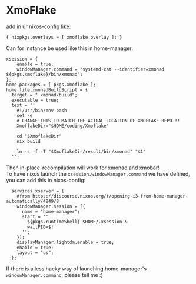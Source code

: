# XmoFlake
add in ur nixos-config like:
```
{ nixpkgs.overlays = [ xmoflake.overlay ]; }
```
Can for instance be used like this in home-manager:
```
xsession = {
    enable = true;
    windowManager.command = "systemd-cat --identifier=xmonad ${pkgs.xmoflake}/bin/xmonad";
};
home.packages = [ pkgs.xmoflake ];
home.file.xmonadBuildScript = {
  target = ".xmonad/build";
  executable = true;
  text = ''
    #!/usr/bin/env bash
    set -e
    # CHANGE THIS TO MATCH THE ACTUAL LOCATION OF XMOFLAKE REPO !!
    XmoflakeDir="$HOME/coding/Xmoflake"

    cd "$XmoflakeDir"
    nix build

    ln -s -f -T "$XmoflakeDir/result/bin/xmonad" "$1"
  '';
```
Then in-place-recompilation will work for xmonad and xmobar!  
To have nixos launch the `xsession.windowManager.command` we have defined, you can add this in nixos-config:
```
  services.xserver = {
    #from https://discourse.nixos.org/t/opening-i3-from-home-manager-automatically/4849/8
    windowManager.session = [{
      name = "home-manager";
      start = ''
        ${pkgs.runtimeShell} $HOME/.xsession &
        waitPID=$!
      '';
    }];
    displayManager.lightdm.enable = true;
    enable = true;
    layout = "us";
  };
```
If there is a less hacky way of launching home-manager's `windowManager.command`, please tell me :)

